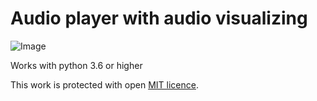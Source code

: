 # Audio player with audio visualizing

![Image](assets/readme_ex.gif)

Works with python 3.6 or higher

This work is protected with open [MIT licence](LICENSE).
